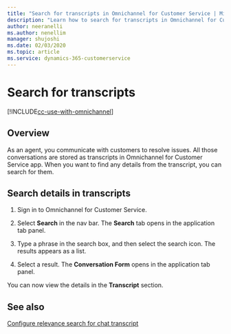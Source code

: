 ```yaml
---
title: "Search for transcripts in Omnichannel for Customer Service | MicrosoftDocs"
description: "Learn how to search for transcripts in Omnichannel for Customer Service."
author: neeranelli
ms.author: nenellim
manager: shujoshi
ms.date: 02/03/2020
ms.topic: article
ms.service: dynamics-365-customerservice
---
```


# Search for transcripts

[!INCLUDE[cc-use-with-omnichannel](../includes/cc-use-with-omnichannel.md)]

## Overview

As an agent, you communicate with customers to resolve issues. All those conversations are stored as transcripts in Omnichannel for Customer Service app. When you want to find any details from the transcript, you can search for them.

## Search details in transcripts

1. Sign in to Omnichannel for Customer Service.

2. Select **Search** in the nav bar. The **Search** tab opens in the application tab panel.

3. Type a phrase in the search box, and then select the search icon. The results appears as a list.

4. Select a result. The **Conversation Form** opens in the application tab panel.

You can now view the details in the **Transcript** section.

## See also

[Configure relevance search for chat transcript](relevance-search-chat-transcript.md)
